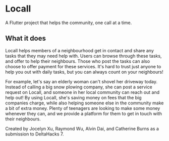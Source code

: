 # Locall

A Flutter project that helps the community, one call at a time.

## What it does
Locall helps members of a neighbourhood get in contact and share any tasks that they may need help with. Users can browse through these tasks, and offer to help their neighbours. Those who post the tasks can also choose to offer payment for these services. It's hard to trust just anyone to help you out with daily tasks, but you can always count on your neighbours!

For example, let's say an elderly woman can't shovel her driveway today. Instead of calling a big snow plowing company, she can post a service request on Locall, and someone in her local community can reach out and help out! By using Locall, she's saving money on fees that the big companies charge, while also helping someone else in the community make a bit of extra money. Plenty of teenagers are looking to make some money whenever they can, and we provide a platform for them to get in touch with their neighbours.

Created by Jocelyn Xu, Raymond Wu, Alvin Dai, and Catherine Burns as a submission to DeltaHacks 7. 
